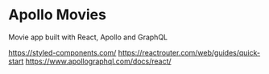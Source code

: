 # Apollo Movies

Movie app built with React, Apollo and GraphQL

https://styled-components.com/
https://reactrouter.com/web/guides/quick-start
https://www.apollographql.com/docs/react/
